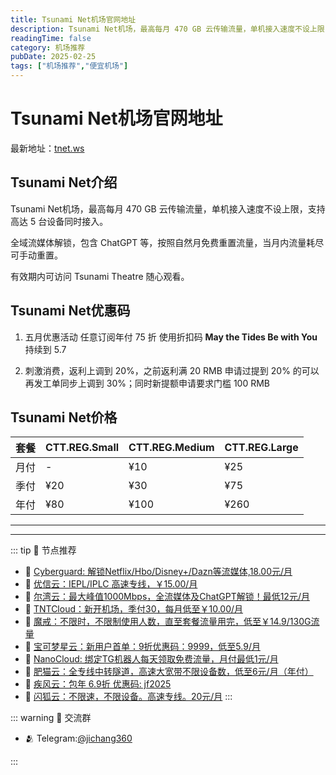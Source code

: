 ```yaml
---
title: Tsunami Net机场官网地址
description: Tsunami Net机场，最高每月 470 GB 云传输流量，单机接入速度不设上限，支持高达 5 台设备同时接入。
readingTime: false
category: 机场推荐
pubDate: 2025-02-25
tags: ["机场推荐","便宜机场"]
---
```


# Tsunami Net机场官网地址

最新地址：[tnet.ws](https://a.suola.link/youxinyun)

## Tsunami Net介绍

Tsunami Net机场，最高每月 470 GB 云传输流量，单机接入速度不设上限，支持高达 5 台设备同时接入。

全域流媒体解锁，包含 ChatGPT 等，按照自然月免费重置流量，当月内流量耗尽可手动重置。

有效期内可访问 Tsunami Theatre 随心观看。

## Tsunami Net优惠码

1. 五月优惠活动 任意订阅年付 75 折 使用折扣码 **May the Tides Be with You** 持续到 5.7

2. 刺激消费，返利上调到 20%，之前返利满 20 RMB 申请过提到 20% 的可以再发工单同步上调到 30%；同时新提额申请要求门槛 100 RMB

## Tsunami Net价格

|套餐|CTT.REG.Small|CTT.REG.Medium|CTT.REG.Large|
|----|----|----|----|
|月付|-|¥10|¥25|
|季付|¥20|¥30|¥75|
|年付|¥80|¥100|¥260|

---------
---------

::: tip 🎉 节点推荐
- 🚀 [Cyberguard: 解锁Netflix/Hbo/Disney+/Dazn等流媒体,18.00元/月](https://www.cyberguard.best/#/register?code=XsreC0T5)<br>
- 🚀 [优信云：IEPL/IPLC 高速专线，￥15.00/月](https://www.优信云.com/#/register?code=JRtE5uIV)<br>
- 🚀 [尔湾云：最大峰值1000Mbps，全流媒体及ChatGPT解锁！最低12元/月](https://erwan6.net/auth/register?code=BoObCd)<br>
- 🚀 [TNTCloud：新开机场，季付30，每月低至￥10.00/月](https://haibing822.tntvipaff.cc/#/register?code=GtjJVgml)<br>
- 🚀 [魔戒：不限时，不限制使用人数，直至套餐流量用完，低至￥14.9/130G流量](https://mojie.app/#/register?code=sSdtPtLo)<br>
- 🚀 [宝可梦星云：新用户首单：9折优惠码：9999，低至5.9/月 ](https://a.suola.link/pokemon)<br>
- 🚀 [NanoCloud: 绑定TG机器人每天领取免费流量，月付最低1元/月](https://edu.uodoo.bid/auth/register?code=JMiOQDHf)<br>
- 🚀 [肥猫云：全专线中转隧道，高速大宽带不限设备数，低至6元/月（年付）](https://fchb1188.fcvipaff.cc/register?aff=X1vZd2wf)<br>
- 🚀 [疾风云：包年 6.9折 优惠码: jf2025](https://homes.tr25.cn?code=ReCm)<br>
- 🚀 [闪狐云：不限速，不限设备。高速专线。20元/月](https://inv02.ffaff.cc/register?aff=WQApz2pv)
:::

::: warning  💬 交流群

- 🫂 Telegram:[@jichang360](https://t.me/jichang360)

:::
